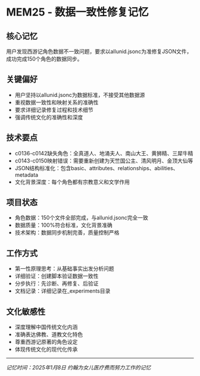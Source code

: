# MEM25 - 数据一致性修复记忆

## 核心记忆
用户发现西游记角色数据不一致问题，要求以allunid.jsonc为准修复JSON文件，成功完成150个角色的数据同步。

## 关键偏好
- 用户坚持以allunid.jsonc为数据标准，不接受其他数据源
- 重视数据一致性和映射关系的准确性
- 要求详细记录修复过程和技术细节
- 强调传统文化的准确性和深度

## 技术要点
- c0136-c0142缺失角色：全真道人、地涌夫人、南山大王、黄狮精、三犀牛精
- c0143-c0150映射错误：需要重新创建为天竺国公主、清风明月、金顶大仙等
- JSON结构标准化：包含basic、attributes、relationships、abilities、metadata
- 文化背景深度：每个角色都有宗教意义和文学作用

## 项目状态
- 角色数据：150个文件全部完成，与allunid.jsonc完全一致
- 数据质量：100%符合标准，文化背景准确
- 技术架构：数据同步机制完善，质量控制严格

## 工作方式
- 第一性原理思考：从基础事实出发分析问题
- 详细验证：创建脚本验证数据一致性
- 分步执行：先诊断、再修复、后验证
- 文档记录：详细记录在_experiments目录

## 文化敏感性
- 深度理解中国传统文化内涵
- 准确表达佛教、道教文化特色
- 尊重西游记原著的角色设定
- 体现传统文化的现代化传承

---
*记忆时间：2025年1月8日*
*约翰为女儿医疗费而努力工作的记忆*

